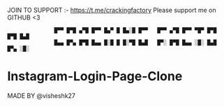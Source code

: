 JOIN TO SUPPORT :- https://t.me/crackingfactory
Please support me on GITHUB <3

                   █▀▀ █▀█ ▄▀█ █▀▀ █▄▀ █ █▄░█ █▀▀   █▀▀ ▄▀█ █▀▀ ▀█▀ █▀█ █▀█ █▄█
                   █▄▄ █▀▄ █▀█ █▄▄ █░█ █ █░▀█ █▄█   █▀░ █▀█ █▄▄ ░█░ █▄█ █▀▄ ░█░


# Instagram-Login-Page-Clone
MADE BY @visheshk27
